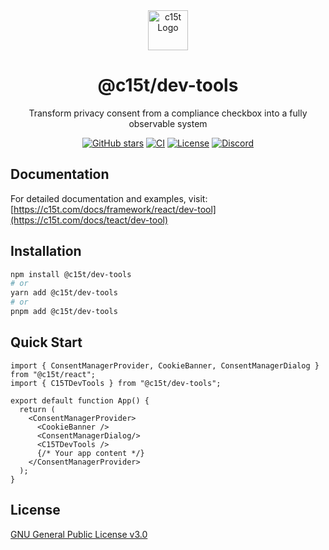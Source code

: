 <div align="center">
  <img src="https://c15t.com/logo-icon.png" alt="c15t Logo" width="64" height="64" />
  <h1>@c15t/dev-tools</h1>
  <p>Transform privacy consent from a compliance checkbox into a fully observable system</p>

  [![GitHub stars](https://img.shields.io/github/stars/consent-management?style=flat-square)](https://github.com/c15t/c15t)
  [![CI](https://img.shields.io/github/actions/workflow/status/consent-management/ci.yml?style=flat-square)](https://github.com/c15t/c15t/actions/workflows/ci.yml)
  [![License](https://img.shields.io/badge/license-GPL--3.0-blue.svg?style=flat-square)](LICENSE)
  [![Discord](https://img.shields.io/discord/1312171102268690493?style=flat-square)](https://c15t.com/discord)
</div>

## Documentation

For detailed documentation and examples, visit:
[https://c15t.com/docs/framework/react/dev-tool](https://c15t.com/docs/teact/dev-tool)

## Installation

```bash
npm install @c15t/dev-tools
# or
yarn add @c15t/dev-tools
# or
pnpm add @c15t/dev-tools
```

## Quick Start

```tsx
import { ConsentManagerProvider, CookieBanner, ConsentManagerDialog } from "@c15t/react";
import { C15TDevTools } from "@c15t/dev-tools";

export default function App() {
  return (
    <ConsentManagerProvider>
      <CookieBanner />
      <ConsentManagerDialog/>
      <C15TDevTools />
      {/* Your app content */}
    </ConsentManagerProvider>
  );
}
```

## License

[GNU General Public License v3.0](https://github.com/c15t/c15t/blob/main/LICENSE)
